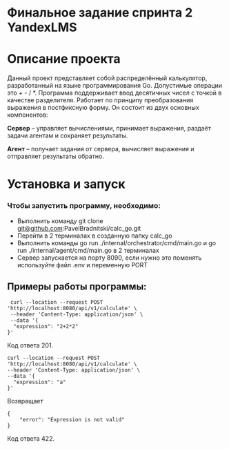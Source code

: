 # Финальное задание спринта 2 YandexLMS
# Описание проекта
Данный проект представляет собой распределённый калькулятор, разработанный на языке программирования Go. Допустимые операции это + - / *.
Программа поддерживает ввод десятичных чисел с точкой в качестве разделителя. Работает по принципу преобразования выражения в постфиксную форму.
Он состоит из двух основных компонентов:

**Сервер** – управляет вычислениями, принимает выражения, раздаёт задачи агентам и сохраняет результаты.

**Агент** – получает задания от сервера, вычисляет выражения и отправляет результаты обратно.

# Установка и запуск

### Чтобы запустить программу, необходимо:
- Выполнить команду git clone git@github.com:PavelBradnitski/calc_go.git
- Перейти в 2 терминалах в созданную папку calc_go
- Выполнить команды go run ./internal/orchestrator/cmd/main.go и go run ./internal/agent/cmd/main.go в 2 терминалах
- Сервер запускается на порту 8090, если нужно это поменять используйте файл .env и переменную PORT

## Примеры работы программы:
```
 curl --location --request POST 'http://localhost:8080/api/v1/calculate' \
 --header 'Content-Type: application/json' \
 --data '{
  "expression": "2+2*2"
}'
```
Код ответа 201.
```
curl --location --request POST 'http://localhost:8080/api/v1/calculate' \
--header 'Content-Type: application/json' \
--data '{
  "expression": "a"
}'
```
Возвращает 
```
{
    "error": "Expression is not valid"
} 
```
Код ответа 422.
